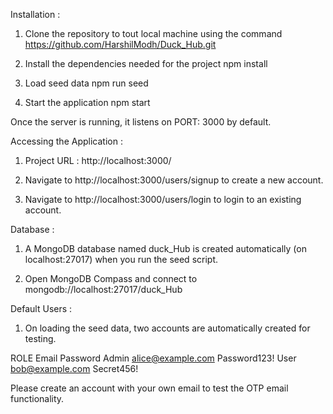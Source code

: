 Installation :

1. Clone the repository to tout local machine using the command
   https://github.com/HarshilModh/Duck_Hub.git

2. Install the dependencies needed for the project
   npm install 

3. Load seed data 
   npm run seed

4. Start the application
   npm start

Once the server is running, it listens on PORT: 3000 by default.

Accessing the Application : 

1. Project URL : http://localhost:3000/

2. Navigate to http://localhost:3000/users/signup to create a new account.

3. Navigate to http://localhost:3000/users/login to login to an existing account.

Database :

1. A MongoDB database named duck_Hub is created automatically (on localhost:27017) when you run the seed script.

2. Open MongoDB Compass and connect to mongodb://localhost:27017/duck_Hub

Default Users :

1. On loading the seed data, two accounts are automatically created for testing.

ROLE            Email               Password
Admin           alice@example.com   Password123!
User            bob@example.com     Secret456!

Please create an account with your own email to test the OTP email functionality.
